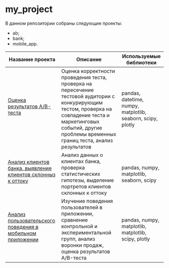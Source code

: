 # my_project
В данном репозитории собраны следующие проекты:
- ab;
- bank;
- mobile_app.

 
<table>
<thead>
<tr>
<th>Название проекта</th>
<th>Описание</th>
<th>Используемые библиотеки</th>
</tr>
</thead>
<tbody>
<tr>
<td><a href="https://github.com/dimdf/my_project/tree/main/ab">Оценка результатов A/B-теста</a></p></td>
<td>Оценка корректности проведения теста, проверка на пересечение тестовой аудитории с конкурирующим тестом, проверка на совпадение теста и маркетинговых событий, другие проблемы временных границ теста, анализ результатов</td>
<td>pandas, datetime, numpy, matplotlib, seaborn, scipy, plotly</td>
</tr>
<tr>
<td><a href="https://github.com/dimdf/my_project/tree/main/bank">Анализ клиентов банка, выявление клиентов склонныз к оттоку</a></p></td>
<td>Анализ данных о клиентах банка, проверка статистических гипотезы, выделение портретов клиентов склонных к оттоку</td>
<td>pandas, numpy, matplotlib, seaborn, scipy</td>
</tr>
<tr>
<td> <a href="https://github.com/dimdf/my_project/tree/main/mobile">Анализ пользовательского поведения в мобильном приложении</a></p></td>
<td>Изучение поведения пользователей в приложении, сравнение контрольной и экспериментальной групп, анализ воронки продаж, оценка результатов A/B-теста</td>
<td>pandas, numpy, matplotlib, matplotlib, scipy, plotly</td>
</tr>
</tbody>
</table>

